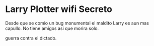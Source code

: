 # Larry Plotter wifi Secreto

Desde que se comio un bug monumental el maldito Larry es aun mas capullo.
No tiene amigos asi que morira solo.

guerra contra el dictado.

